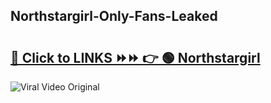 
 ## Northstargirl-Only-Fans-Leaked

# <h2><a href="https://clipsfans.com/Northstargirl&ref=git">🔗 Click to LINKS ⏩⏩ 👉 🟢 Northstargirl </a></h2>

<a href="https://clipsfans.com/Northstargirl&ref=git" rel="nofollow" data-target="animated-image.originalLink"><img src="https://i.ibb.co.com/xMMVF88/686577567.gif" alt="Viral Video Original" style="max-width: 100%; display: inline-block;" data-target="animated-image.originalImage"></a>
